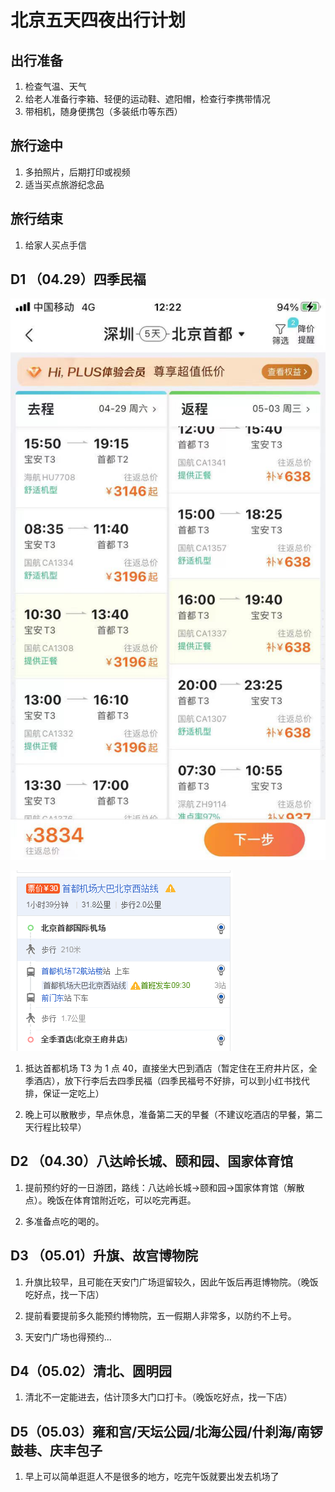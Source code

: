 # 北京五天四夜出行计划

## 出行准备

1. 检查气温、天气
2. 给老人准备行李箱、轻便的运动鞋、遮阳帽，检查行李携带情况
3. 带相机，随身便携包（多装纸巾等东西）

## 旅行途中

1. 多拍照片，后期打印或视频
2. 适当买点旅游纪念品

## 旅行结束

1. 给家人买点手信

## D1 （04.29）四季民福

![航班](./imgs/flight.jpg)

![机场到酒店大巴](./imgs/arrive.jpg)

1. 抵达首都机场 T3 为 1 点 40，直接坐大巴到酒店（暂定住在王府井片区，全季酒店），放下行李后去四季民福（四季民福号不好排，可以到小红书找代排，保证一定吃上）

2. 晚上可以散散步，早点休息，准备第二天的早餐（不建议吃酒店的早餐，第二天行程比较早）

## D2 （04.30）八达岭长城、颐和园、国家体育馆

1. 提前预约好的一日游团，路线：八达岭长城->颐和园->国家体育馆（解散点）。晚饭在体育馆附近吃，可以吃完再逛。

2. 多准备点吃的喝的。

## D3 （05.01）升旗、故宫博物院

1. 升旗比较早，且可能在天安门广场逗留较久，因此午饭后再逛博物院。（晚饭吃好点，找一下店）

2. 提前看要提前多久能预约博物院，五一假期人非常多，以防约不上号。

3. 天安门广场也得预约...

## D4（05.02）清北、圆明园

1. 清北不一定能进去，估计顶多大门口打卡。（晚饭吃好点，找一下店）

## D5（05.03）雍和宫/天坛公园/北海公园/什刹海/南锣鼓巷、庆丰包子

1. 早上可以简单逛逛人不是很多的地方，吃完午饭就要出发去机场了
